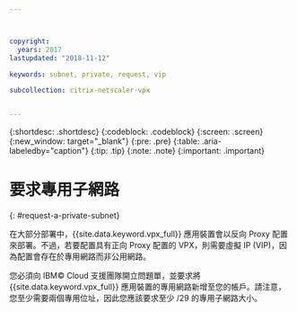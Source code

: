 ```yaml
---



copyright:
  years: 2017
lastupdated: "2018-11-12"

keywords: subnet, private, request, vip

subcollection: citrix-netscaler-vpx


---
```


{:shortdesc: .shortdesc}
{:codeblock: .codeblock}
{:screen: .screen}
{:new_window: target="_blank"}
{:pre: .pre}
{:table: .aria-labeledby="caption"}
{:tip: .tip}
{:note: .note}
{:important: .important}

# 要求專用子網路
{: #request-a-private-subnet}

在大部分部署中，{{site.data.keyword.vpx_full}} 應用裝置會以反向 Proxy 配置來部署。不過，若要配置具有正向 Proxy 配置的 VPX，則需要虛擬 IP (VIP)，因為配置會存在於專用網路而非公用網路。

您必須向 IBM© Cloud 支援團隊開立問題單，並要求將 {{site.data.keyword.vpx_full}} 應用裝置的專用網路新增至您的帳戶。請注意，您至少需要兩個專用位址，因此您應該要求至少 /29 的專用子網路大小。  
